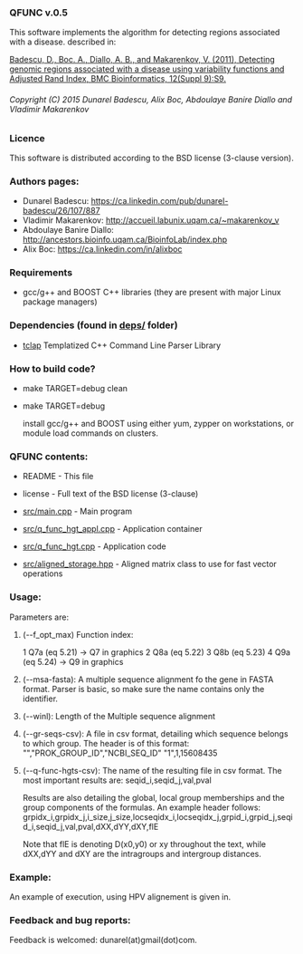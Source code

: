 ### QFUNC v.0.5


This software implements the algorithm for detecting regions associated with a disease. described in:

[Badescu, D., Boc. A., Diallo, A. B., and Makarenkov, V. (2011),
Detecting genomic regions associated with a disease using variability functions and Adjusted Rand Index, BMC Bioinformatics, 12(Suppl 9):S9.
](http://www.biomedcentral.com/1471-2105/12/S9/S9)

###### Copyright (C) 2015 Dunarel Badescu, Alix Boc, Abdoulaye Banire Diallo and Vladimir Makarenkov

### Licence 
   This software is distributed according to the BSD license (3-clause version).

### Authors pages:
  * Dunarel Badescu:         https://ca.linkedin.com/pub/dunarel-badescu/26/107/887
  * Vladimir Makarenkov:     http://accueil.labunix.uqam.ca/~makarenkov_v
  * Abdoulaye Banire Diallo: http://ancestors.bioinfo.uqam.ca/BioinfoLab/index.php
  * Alix Boc:                https://ca.linkedin.com/in/alixboc		
  
### Requirements
   * gcc/g++ and BOOST C++ libraries (they are present with major Linux package managers)

### Dependencies (found in [deps/](deps/) folder)

  * [tclap](http://tclap.sourceforge.net/)
    Templatized C++ Command Line Parser Library
    
### How to build code?
  * make TARGET=debug clean
  * make TARGET=debug 
  
    install gcc/g++ and BOOST using either yum, zypper on workstations, or module load commands on clusters.
 
### QFUNC contents:

  * README  - This file 
  * license - Full text of the BSD license (3-clause)
  
  * [src/main.cpp](src/main.cpp) - Main program
  * [src/q_func_hgt_appl.cpp](src/q_func_hgt_appl.cpp) - Application container
  * [src/q_func_hgt.cpp](src/q_func_hgt.cpp) - Application code
  * [src/aligned_storage.hpp](src/aligned_storage.hpp) - Aligned matrix class to use for fast vector operations
  
  
### Usage:
   
   Parameters are:
 
1. (--f_opt_max)
   Function index:

   1 Q7a (eq 5.21) -> Q7 in graphics
   2 Q8a (eq 5.22)
   3 Q8b (eq 5.23)
   4 Q9a (eq 5.24) -> Q9 in graphics

2. (--msa-fasta):
   A multiple sequence alignment fo the gene in FASTA format. 
   Parser is basic, so make sure the name contains only the identifier.
   
3. (--winl):
   Length of the Multiple sequence alignment

4. (--gr-seqs-csv):
   A file in csv format, detailing which sequence belongs to which group.
   The header is of this format:
   "","PROK_GROUP_ID","NCBI_SEQ_ID"
   "1",1,15608435
 
5. (--q-func-hgts-csv):
   The name of the resulting file in csv format. 
   The most important results are: seqid_i,seqid_j,val,pval

   Results are also detailing the global, local group memberships and the group components of the formulas.
   An example header follows:
   grpidx_i,grpidx_j,i_size,j_size,locseqidx_i,locseqidx_j,grpid_i,grpid_j,seqid_i,seqid_j,val,pval,dXX,dYY,dXY,flE

   Note that flE is denoting D(x0,y0) or xy throughout the text, while dXX,dYY and dXY are the intragroups and intergroup distances.    

### Example:
   An example of execution, using HPV alignement is given in.

### Feedback and bug reports:
   Feedback is welcomed: dunarel(at)gmail(dot)com.


